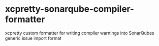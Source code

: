 # xcpretty-sonarqube-compiler-formatter
xcpretty custom formatter for writing compiler warnings into SonarQubes generic issue import format
